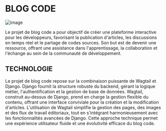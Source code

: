 # BLOG CODE
![image](https://github.com/pat13310/blogcode/assets/122201455/49c21cb9-5ba8-4b3f-8560-ec98b7220014)

Le projet de blog code a pour objectif de créer une plateforme interactive pour les développeurs, favorisant la publication d'articles, 
les discussions en temps réel et le partage de codes sources. Son but est de devenir une ressource, offrant une assistance dans l'apprentissage,
la collaboration et l'échange au sein de la communauté de développement.

## TECHNOLOGIE 
Le projet de blog code repose sur la combinaison puissante de Wagtail et Django. Django fournit la structure robuste du backend, gérant la logique métier, l'authentification et la gestion de base de données. Wagtail, construit au-dessus de Django, prend en charge la gestion flexible du contenu, offrant une interface conviviale pour la création et la modification d'articles. L'utilisation de Wagtail simplifie la gestion des pages, des images et des flux de travail éditoriaux, tout en s'intégrant harmonieusement avec les fonctionnalités avancées de Django. Cette approche technique permet une expérience utilisateur fluide et une évolutivité efficace du blog code.

